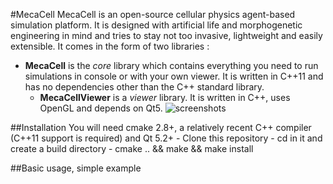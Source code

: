 #MecaCell
MecaCell is an open-source cellular physics agent-based simulation platform. It is designed with artificial life and morphogenetic engineering in mind and tries to stay not too invasive, lightweight and easily extensible.
It comes in the form of two libraries :
- **MecaCell** is the _core_ library which contains everything you need to run simulations in console or with your own viewer. It is written in C++11 and has no dependencies other than the C++ standard library.
	- **MecaCellViewer** is a _viewer_ library. It is written in C++, uses OpenGL and depends on Qt5.
![screenshots](http://raw.githubusercontent.com/jdisset/MecaCell/screens/poulpe.png)


##Installation
	You will need cmake 2.8+, a relatively recent C++ compiler (C++11 support is required) and Qt 5.2+
	- Clone this repository
	- cd in it and create a build directory
	- cmake .. && make && make install

##Basic usage, simple example








